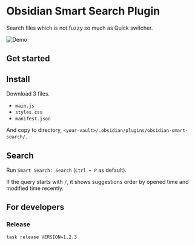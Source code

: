 # Obsidian Smart Search Plugin

Search files which is not fuzzy so much as Quick switcher.

![Demo](https://raw.githubusercontent.com/tadashi-aikawa/obsidian-smart-search/master/demo/2021-09-19.gif)

## Get started

## Install

Download 3 files.

- `main.js`
- `styles.css`
- `manifest.json`

And copy to directory, `<your-vault>/.obsidian/plugins/obsidian-smart-search/`.

## Search

Run `Smart Search: Search` (`Ctrl + P` as default).

If the query starts with `/`, it shows suggestions order by opened time and modified time recently.

## For developers

### Release

```console
task release VERSION=1.2.3
```
